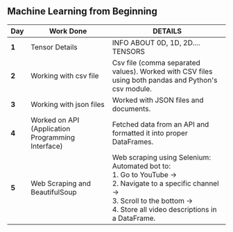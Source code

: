 ## Machine Learning from Beginning ##

| <b>Day</b> |<b> Work Done </b>         | <b>DETAILS</b> |
|-----|--------------------|---------|
| **1**   | Tensor Details     | INFO ABOUT 0D, 1D, 2D.... TENSORS |
| **2**   | Working with csv file | Csv file (comma separated values). Worked with CSV files using both pandas and Python's csv module. |
| **3**   | Working with json files | Worked with JSON files and documents. |
| **4**   | Worked on API (Application Programming Interface) | Fetched data from an API and formatted it into proper DataFrames. |
| **5**   | Web Scraping and BeautifulSoup | Web scraping using Selenium: Automated bot to:<br>1. Go to YouTube →<br>2. Navigate to a specific channel →<br>3. Scroll to the bottom →<br>4. Store all video descriptions in a DataFrame. |